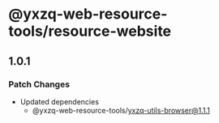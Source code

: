 # @yxzq-web-resource-tools/resource-website

## 1.0.1

### Patch Changes

- Updated dependencies
  - @yxzq-web-resource-tools/yxzq-utils-browser@1.1.1
